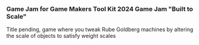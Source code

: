 ### Game Jam for Game Makers Tool Kit 2024 Game Jam "Built to Scale"

Title pending, game where you tweak Rube Goldberg machines by altering the scale of objects to satisfy weight scales
